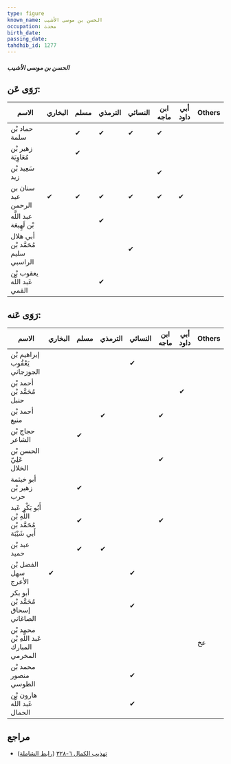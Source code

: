```yaml
---
type: figure
known_name: الحسن بن موسى الأشيب
occupation: محدث
birth_date:
passing_date:
tahdhib_id: 1277
---
```

##### الحسن بن موسى الأشيب

## رَوَى عَن:
| الاسم                              | البخاري | مسلم | الترمذي | النسائي | ابن ماجه | أبي داود | Others |
| ---------------------------------- | ------- | ---- | ------- | ------- | -------- | -------- | ------ |
| حماد بْن سلمة                      |         | ✔    | ✔       | ✔       | ✔        |          |        |
| زهير بْن مُعَاوِيَة                |         | ✔    |         |         |          |          |        |
| سَعِيد بْن زيد                     |         |      |         |         | ✔        |          |        |
| سنان بن عبد الرحمن                 | ✔       | ✔    | ✔       | ✔       | ✔        | ✔        |        |
| عبد اللَّه بْن لَهِيعَة            |         |      | ✔       |         |          |          |        |
| أبي هلال مُحَمَّد بْن سليم الراسبي |         |      |         | ✔       |          |          |        |
| يعقوب بْن عَبد اللَّه القمي        |         |      | ✔       |         |          |          |        |
## رَوَى عَنه:
| الاسم                                                  | البخاري | مسلم | الترمذي | النسائي | ابن ماجه | أبي داود | Others |
| ------------------------------------------------------ | ------- | ---- | ------- | ------- | -------- | -------- | ------ |
| إبراهيم بْن يَعْقُوب الجوزجاني                         |         |      |         | ✔       |          |          |        |
| أحمد بْن مُحَمَّد بْن حنبل                             |         |      |         |         |          | ✔        |        |
| أحمد بْن منيع                                          |         |      | ✔       |         | ✔        |          |        |
| حجاج بْن الشاعر                                        |         | ✔    |         |         |          |          |        |
| الحسن بْن عَلِيّ الخلال                                |         |      |         |         | ✔        |          |        |
| أبو خيثمة زهير بْن حرب                                 |         | ✔    |         |         |          |          |        |
| أَبُو بَكْر عَبد اللَّهِ بْن مُحَمَّد بْن أَبي شَيْبَة |         | ✔    |         |         | ✔        |          |        |
| عبد بْن حميد                                           |         | ✔    | ✔       |         |          |          |        |
| الفضل بْن سهل الأعرج                                   | ✔       |      |         | ✔       |          |          |        |
| أبو بكر مُحَمَّد بْن إسحاق الصاغاني                    |         |      |         | ✔       |          |          |        |
| محمد بْن عَبد اللَّهِ بْن المبارك المخرمي              |         |      |         |         |          |          | عخ     |
| محمد بْن منصور الطوسي                                  |         |      |         | ✔       |          |          |        |
| هارون بْن عَبد اللَّه الحمال                           |         |      |         | ✔       |          |          |        |
## مراجع
- [تهذيب الكمال ٦-٣٢٨](obsidian://open?vault=Tahdhib-al-Kamal&file=Figures/١٢٧٧-الحسن%20بن%20موسى%20الأشيب) ([رابط الشاملة](https://shamela.ws/book/3722/2992))